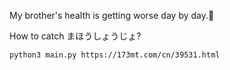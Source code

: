 My brother's health is getting worse day by day.🥵

How to catch まほうしょうじょ?

```shell
python3 main.py https://173mt.com/cn/39531.html
```

